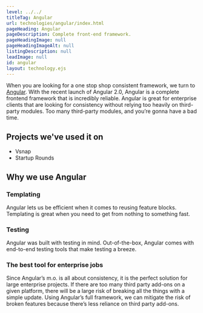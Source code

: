 ```yaml
---
level: ../../
titleTag: Angular
url: technologies/angular/index.html
pageHeading: Angular
pageDescription: Complete front-end framework.
pageHeadingImage: null
pageHeadingImageAlt: null
listingDescription: null
leadImage: null
id: angular
layout: technology.ejs
---
```


When you are looking for a one stop shop consistent framework, we turn to <a href="https://angularjs.org/">Angular</a>. With the recent launch of Angular 2.0, Angular is a complete frontend framework that is incredibly reliable. Angular is great for enterprise clients that are looking for consistency without relying too heavily on third-party modules. Too many third-party modules, and you’re gonna have a bad time.

## Projects we've used it on

* Vsnap
* Startup Rounds

## Why we use Angular

### Templating

Angular lets us be efficient when it comes to reusing feature blocks. Templating is great when you need to get from nothing to something fast.

### Testing

Angular was built with testing in mind. Out-of-the-box, Angular comes with end-to-end testing tools that make testing a breeze.

### The best tool for enterprise jobs

Since Angular’s m.o. is all about consistency, it is the perfect solution for large enterprise projects. If there are too many third party add-ons on a given platform, there will be a large risk of breaking all the things with a simple update. Using Angular’s full framework, we can mitigate the risk of broken features because there’s less reliance on third party add-ons.